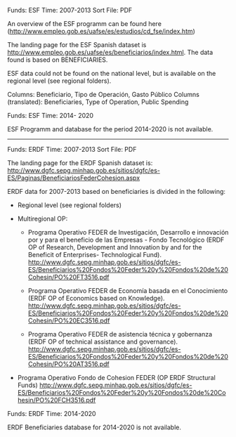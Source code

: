 Funds: ESF
Time: 2007-2013
Sort File: PDF

An overview of the ESF programm can be found here (http://www.empleo.gob.es/uafse/es/estudios/cd_fse/index.htm) 

The landing page for the ESF Spanish dataset is http://www.empleo.gob.es/uafse/es/beneficiarios/index.html. The data found is based on BENEFICIARIES.

ESF data could not be found on the national level, but is available on the regional level (see regional folders).

Columns: Beneficiario, Tipo de Operación, Gasto Público
Columns (translated): Beneficiaries, Type of Operation, Public Spending

Funds: ESF
Time: 2014- 2020

ESF Programm and database for the period 2014-2020 is not available.

-----------------------------------------------------------------------------------------

Funds: ERDF
Time: 2007-2013
Sort File: PDF

The landing page for the ERDF Spanish dataset is: http://www.dgfc.sepg.minhap.gob.es/sitios/dgfc/es-ES/Paginas/BeneficiariosFederCohesion.aspx

ERDF data for 2007-2013 based on beneficiaries is divided in the following:

 * Regional level (see regional folders)
 
 * Multiregional OP:
    * Programa Operativo FEDER de Investigación, Desarrollo e innovación por y para el beneficio de las Empresas - Fondo Tecnológico (ERDF OP of Research, Development and Innovation by and for the Beneficit of Enterprises- Technological Fund).
    http://www.dgfc.sepg.minhap.gob.es/sitios/dgfc/es-ES/Beneficiarios%20Fondos%20Feder%20y%20Fondos%20de%20Cohesin/PO%20FT3516.pdf
    
    * Programa Operativo FEDER de Economía basada en el Conocimiento (ERDF OP of Economics based on Knowledge). 
    http://www.dgfc.sepg.minhap.gob.es/sitios/dgfc/es-ES/Beneficiarios%20Fondos%20Feder%20y%20Fondos%20de%20Cohesin/PO%20EC3516.pdf
    
    * Programa Operativo FEDER de asistencia técnica y gobernanza (ERDF OP of technical assistance and governance).
    http://www.dgfc.sepg.minhap.gob.es/sitios/dgfc/es-ES/Beneficiarios%20Fondos%20Feder%20y%20Fondos%20de%20Cohesin/PO%20AT3516.pdf
    
 * Programa Operativo Fondo de Cohesion FEDER (OP ERDF Structural Funds) http://www.dgfc.sepg.minhap.gob.es/sitios/dgfc/es-ES/Beneficiarios%20Fondos%20Feder%20y%20Fondos%20de%20Cohesin/PO%20FCH3516.pdf
 
 
Funds: ERDF
Time: 2014-2020

ERDF Beneficiaries database for 2014-2020 is not available. 

